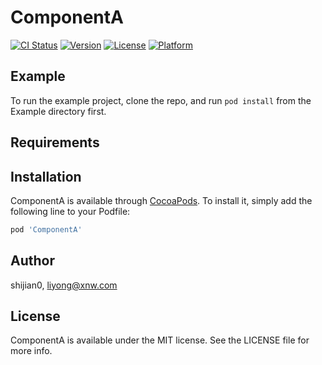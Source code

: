 # ComponentA

[![CI Status](https://img.shields.io/travis/shijian0/ComponentA.svg?style=flat)](https://travis-ci.org/shijian0/ComponentA)
[![Version](https://img.shields.io/cocoapods/v/ComponentA.svg?style=flat)](https://cocoapods.org/pods/ComponentA)
[![License](https://img.shields.io/cocoapods/l/ComponentA.svg?style=flat)](https://cocoapods.org/pods/ComponentA)
[![Platform](https://img.shields.io/cocoapods/p/ComponentA.svg?style=flat)](https://cocoapods.org/pods/ComponentA)

## Example

To run the example project, clone the repo, and run `pod install` from the Example directory first.

## Requirements

## Installation

ComponentA is available through [CocoaPods](https://cocoapods.org). To install
it, simply add the following line to your Podfile:

```ruby
pod 'ComponentA'
```

## Author

shijian0, liyong@xnw.com

## License

ComponentA is available under the MIT license. See the LICENSE file for more info.
